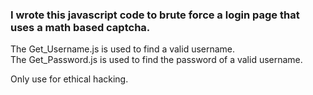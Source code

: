 <h3>I wrote this javascript code to brute force a login page that uses a math based captcha.</h3>
The Get_Username.js is used to find a valid username.<br>
The Get_Password.js is used to find the password of a valid username. 

Only use for ethical hacking.
